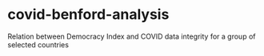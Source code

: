 # covid-benford-analysis
Relation between Democracy Index and COVID data integrity for a group of selected countries
